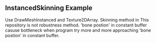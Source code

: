 ## InstancedSkinning Example

Use DrawMeshInstanced and Texture2DArray. Skinning method in This repository is not robustness method. 'bone postion' in constant buffer casuse bottleneck when program try more and more approaching 'bone postion' in constant buffer.
